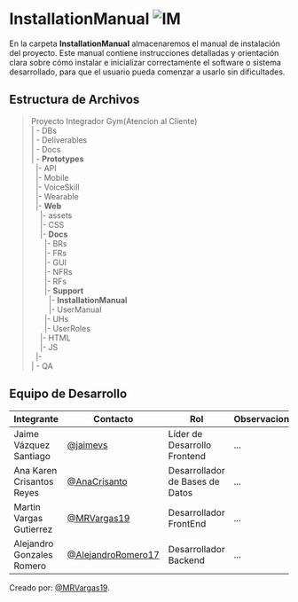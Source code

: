 # InstallationManual ![IM](https://img.shields.io/badge/Microsoft_Word-blue?logo=libreofficewriter)

 En la carpeta **InstallationManual** almacenaremos el manual de instalación del proyecto. Este manual contiene instrucciones detalladas y orientación clara sobre cómo instalar e inicializar correctamente el software o sistema desarrollado, para que el usuario pueda comenzar a usarlo sin dificultades.

## Estructura de Archivos

>Proyecto Integrador Gym(Atencion al Cliente)<br>
>| - DBs <br>
>| - Deliverables<br>
>| - Docs<br>
>| - **Prototypes**<br>
> &nbsp;&nbsp;|- API<br>
> &nbsp;&nbsp;|- Mobile<br>
> &nbsp;&nbsp;|- VoiceSkill<br>
> &nbsp;&nbsp;|- Wearable<br>
> &nbsp;&nbsp;|- **Web**<br>
> &nbsp;&nbsp;&nbsp;&nbsp;|- assets<br>
> &nbsp;&nbsp;&nbsp;&nbsp;|- CSS<br>
> &nbsp;&nbsp;&nbsp;&nbsp;|- **Docs**<br>
> &nbsp;&nbsp;&nbsp;&nbsp;&nbsp;&nbsp;|- BRs<br>
> &nbsp;&nbsp;&nbsp;&nbsp;&nbsp;&nbsp;|- FRs<br>
> &nbsp;&nbsp;&nbsp;&nbsp;&nbsp;&nbsp;|- GUI<br>
> &nbsp;&nbsp;&nbsp;&nbsp;&nbsp;&nbsp;|- NFRs<br>
> &nbsp;&nbsp;&nbsp;&nbsp;&nbsp;&nbsp;|- RFs<br>
> &nbsp;&nbsp;&nbsp;&nbsp;&nbsp;&nbsp;|- **Support**<br>
> &nbsp;&nbsp;&nbsp;&nbsp;&nbsp;&nbsp;&nbsp;&nbsp;|- **InstallationManual**<br>
> &nbsp;&nbsp;&nbsp;&nbsp;&nbsp;&nbsp;&nbsp;&nbsp;|- UserManual<br>
> &nbsp;&nbsp;&nbsp;&nbsp;&nbsp;&nbsp;|- UHs<br>
> &nbsp;&nbsp;&nbsp;&nbsp;&nbsp;&nbsp;|- UserRoles<br>
> &nbsp;&nbsp;&nbsp;&nbsp;|- HTML<br>
> &nbsp;&nbsp;&nbsp;&nbsp;|- JS<br>
> &nbsp;&nbsp;|- <br>
>| - QA <br>


## Equipo de Desarrollo


|Integrante|Contacto|Rol|Observaciones|
|----------|--------|---|-------------|
|Jaime Vázquez Santiago|[@jaimevs](https://github.com/jaimevs)|Líder de Desarrollo Frontend|...|
|Ana Karen Crisantos Reyes|[@AnaCrisanto](https://github.com/AnaCrisanto)|Desarrollador de Bases de Datos|...|
|Martin Vargas Gutierrez|[@MRVargas19](https://github.com/MRVargas19)|Desarrollador FrontEnd|...|
|Alejandro Gonzales Romero|[@AlejandroRomero17](https://github.com/AlejandroRomero17)|Desarrollador Backend|...|

Creado por: [@MRVargas19](https://github.com/MRVargas19).
 

